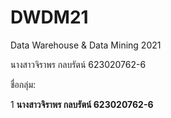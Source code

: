 # DWDM21
Data Warehouse &amp; Data Mining 2021

นางสาวจิราพร กลบรัตน์ 623020762-6

ชื่อกลุ่ม:

1 **นางสาวจิราพร กลบรัตน์ 623020762-6**

